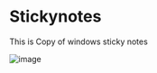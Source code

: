# Stickynotes
This is Copy of windows sticky notes

![image](https://github.com/YashPro8158/stickynotes/assets/95426334/8e1b7abc-cc3e-4a32-9d48-f67151323e66)

